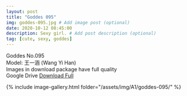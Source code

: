 ```yaml
---
layout: post
title: "Goddes 095"
img: goddes-095.jpg # Add image post (optional)
date: 2020-10-12 08:45:00
description: Sexy girl. # Add post description (optional)
tag: [cute, sexy, goddes]
---
```

Goddes No.095  
Model: 王一涵 (Wang Yi Han)                                         
Images in download package have full quality                    
Google Drive [Download Full](http://gestyy.com/erqp6w)

{% include image-gallery.html folder="/assets/img/A1/goddes-095/" %}
